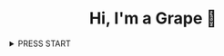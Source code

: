 <p align="center"><h1 align="center">Hi, I'm a Grape 🍇</h1></p><details><summary>PRESS START</summary><br> - 🎃 I'm a web designer and JavaScript developer, nice to meet ya. <br> - 🔧 I have experience using JS, CSS, HTML, Bootstrap, Node & Materialize <br> - 💎 I'm currently working in <strong>MagiMoon Studios</strong> as a designer. <br> - 📕 I'm learning Java and React. <br><br><br> Let's chat, shall we? <a href="mailto:grpccode@gmail.com?subject=Hi Grapes">Shoot me an email</a></details>
